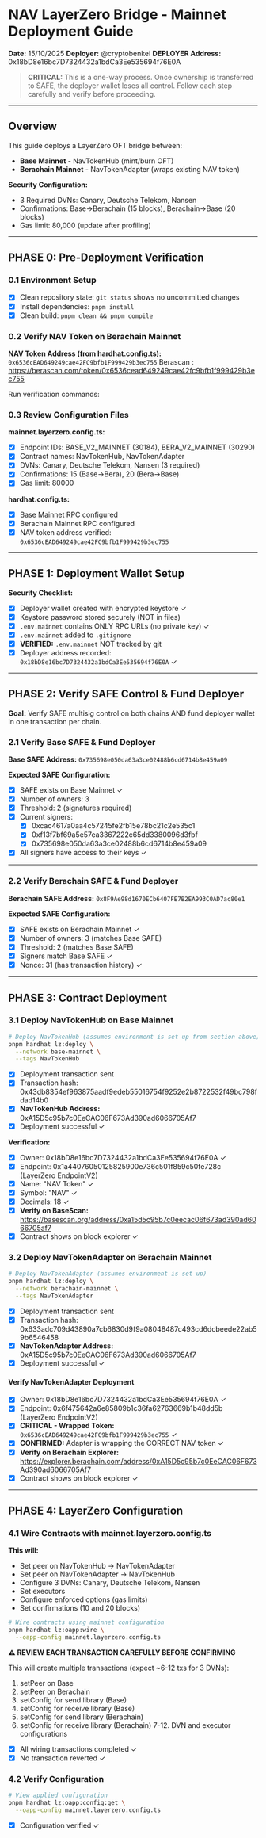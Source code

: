 # NAV LayerZero Bridge - Mainnet Deployment Guide

**Date:** 15/10/2025
**Deployer:** @cryptobenkei
**DEPLOYER Address:** 0x18bD8e16bc7D7324432a1bdCa3Ee535694f76E0A

> **CRITICAL:** This is a one-way process. Once ownership is transferred to SAFE, the deployer wallet loses all control. Follow each step carefully and verify before proceeding.

---

## Overview

This guide deploys a LayerZero OFT bridge between:
- **Base Mainnet** - NavTokenHub (mint/burn OFT)
- **Berachain Mainnet** - NavTokenAdapter (wraps existing NAV token)

**Security Configuration:**
- 3 Required DVNs: Canary, Deutsche Telekom, Nansen
- Confirmations: Base→Berachain (15 blocks), Berachain→Base (20 blocks)
- Gas limit: 80,000 (update after profiling)

---

## PHASE 0: Pre-Deployment Verification

### 0.1 Environment Setup
- [x] Clean repository state: `git status` shows no uncommitted changes
- [x] Install dependencies: `pnpm install`
- [x] Clean build: `pnpm clean && pnpm compile`

### 0.2 Verify NAV Token on Berachain Mainnet

**NAV Token Address (from hardhat.config.ts):** `0x6536cEAD649249cae42FC9bfb1F999429b3ec755`
Berascan : https://berascan.com/token/0x6536cead649249cae42fc9bfb1f999429b3ec755

Run verification commands:
 
### 0.3 Review Configuration Files

**mainnet.layerzero.config.ts:**
- [x] Endpoint IDs: BASE_V2_MAINNET (30184), BERA_V2_MAINNET (30290)
- [x] Contract names: NavTokenHub, NavTokenAdapter
- [x] DVNs: Canary, Deutsche Telekom, Nansen (3 required)
- [x] Confirmations: 15 (Base→Bera), 20 (Bera→Base)
- [x] Gas limit: 80000

**hardhat.config.ts:**
- [X] Base Mainnet RPC configured
- [X] Berachain Mainnet RPC configured
- [x] NAV token address verified: `0x6536cEAD649249cae42FC9bfb1F999429b3ec755`

---

## PHASE 1: Deployment Wallet Setup

**Security Checklist:**
- [x] Deployer wallet created with encrypted keystore ✓
- [x] Keystore password stored securely (NOT in files)
- [x] `.env.mainnet` contains ONLY RPC URLs (no private key) ✓
- [x] `.env.mainnet` added to `.gitignore`
- [x] **VERIFIED:** `.env.mainnet` NOT tracked by git
- [x] Deployer address recorded: `0x18bD8e16bc7D7324432a1bdCa3Ee535694f76E0A` ✓

---

## PHASE 2: Verify SAFE Control & Fund Deployer

**Goal:** Verify SAFE multisig control on both chains AND fund deployer wallet in one transaction per chain.

### 2.1 Verify Base SAFE & Fund Deployer

**Base SAFE Address:** `0x735698e050da63a3ce02488b6cd6714b8e459a09`

**Expected SAFE Configuration:**
- [x] SAFE exists on Base Mainnet ✓
- [x] Number of owners: 3
- [x] Threshold: 2 (signatures required)
- [x] Current signers:
  - [x] 0xcac4617a0aa4c57245fe2fb15e78bc21c2e535c1
  - [x] 0xf13f7bf69a5e57ea3367222c65dd3380096d3fbf
  - [x] 0x735698e050da63a3ce02488b6cd6714b8e459a09
- [x] All signers have access to their keys ✓

---

### 2.2 Verify Berachain SAFE & Fund Deployer

**Berachain SAFE Address:** `0x8F9Ae98d1670ECb6407FE7B2EA993C0AD7ac80e1`

**Expected SAFE Configuration:**
- [x] SAFE exists on Berachain Mainnet ✓
- [x] Number of owners: 3 (matches Base SAFE)
- [x] Threshold: 2 (matches Base SAFE)
- [x] Signers match Base SAFE ✓
- [x] Nonce: 31 (has transaction history) ✓

---

## PHASE 3: Contract Deployment

### 3.1 Deploy NavTokenHub on Base Mainnet

```bash
# Deploy NavTokenHub (assumes environment is set up from section above)
pnpm hardhat lz:deploy \
  --network base-mainnet \
  --tags NavTokenHub
```

- [x] Deployment transaction sent
- [x] Transaction hash: 0x43db8354ef963875aadf9edeb55016754f9252e2b8722532f49bc798fdad14b0
- [x] **NavTokenHub Address:** 0xA15D5c95b7c0EeCAC06F673Ad390ad6066705Af7
- [x] Deployment successful ✓

**Verification:**
- [x] Owner: 0x18bD8e16bc7D7324432a1bdCa3Ee535694f76E0A ✓
- [x] Endpoint: 0x1a44076050125825900e736c501f859c50fe728c (LayerZero EndpointV2)
- [x] Name: "NAV Token" ✓
- [x] Symbol: "NAV" ✓
- [x] Decimals: 18 ✓
- [x] **Verify on BaseScan:** https://basescan.org/address/0xa15d5c95b7c0eecac06f673ad390ad6066705af7
- [x] Contract shows on block explorer ✓

### 3.2 Deploy NavTokenAdapter on Berachain Mainnet

```bash
# Deploy NavTokenAdapter (assumes environment is set up)
pnpm hardhat lz:deploy \
  --network berachain-mainnet \
  --tags NavTokenAdapter
```

- [x] Deployment transaction sent
- [x] Transaction hash: 0x633adc709d43890a7cb6830d9f9a08048487c493cd6dcbeede22ab59b6546458
- [x] **NavTokenAdapter Address:** 0xA15D5c95b7c0EeCAC06F673Ad390ad6066705Af7
- [x] Deployment successful ✓

#### Verify NavTokenAdapter Deployment

- [x] Owner: 0x18bD8e16bc7D7324432a1bdCa3Ee535694f76E0A ✓
- [x] Endpoint: 0x6f475642a6e85809b1c36fa62763669b1b48dd5b (LayerZero EndpointV2)
- [x] **CRITICAL - Wrapped Token:** `0x6536cEAD649249cae42FC9bfb1F999429b3ec755` ✓
- [x] **CONFIRMED:** Adapter is wrapping the CORRECT NAV token ✓
- [x] **Verify on Berachain Explorer:** https://explorer.berachain.com/address/0xA15D5c95b7c0EeCAC06F673Ad390ad6066705Af7
- [x] Contract shows on block explorer ✓

---

## PHASE 4: LayerZero Configuration

### 4.1 Wire Contracts with mainnet.layerzero.config.ts

**This will:**
- Set peer on NavTokenHub → NavTokenAdapter
- Set peer on NavTokenAdapter → NavTokenHub
- Configure 3 DVNs: Canary, Deutsche Telekom, Nansen
- Set executors
- Configure enforced options (gas limits)
- Set confirmations (10 and 20 blocks)

```bash
# Wire contracts using mainnet configuration
pnpm hardhat lz:oapp:wire \
  --oapp-config mainnet.layerzero.config.ts
```

**⚠️ REVIEW EACH TRANSACTION CAREFULLY BEFORE CONFIRMING**

This will create multiple transactions (expect ~6-12 txs for 3 DVNs):
1. setPeer on Base
2. setPeer on Berachain
3. setConfig for send library (Base)
4. setConfig for receive library (Base)
5. setConfig for send library (Berachain)
6. setConfig for receive library (Berachain)
7-12. DVN and executor configurations

- [x] All wiring transactions completed ✓
- [x] No transaction reverted ✓

### 4.2 Verify Configuration

```bash
# View applied configuration
pnpm hardhat lz:oapp:config:get \
  --oapp-config mainnet.layerzero.config.ts
```

- [x] Configuration verified ✓

